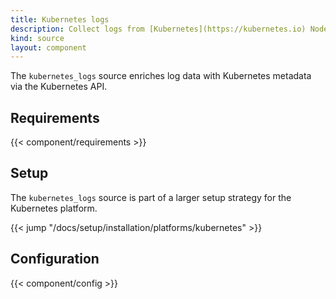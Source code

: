 ```yaml
---
title: Kubernetes logs
description: Collect logs from [Kubernetes](https://kubernetes.io) Nodes
kind: source
layout: component
---
```


The `kubernetes_logs` source enriches log data with Kubernetes metadata via the Kubernetes API.

## Requirements

{{< component/requirements >}}

## Setup

The `kubernetes_logs` source is part of a larger setup strategy for the Kubernetes platform.

{{< jump "/docs/setup/installation/platforms/kubernetes" >}}

## Configuration

{{< component/config >}}

